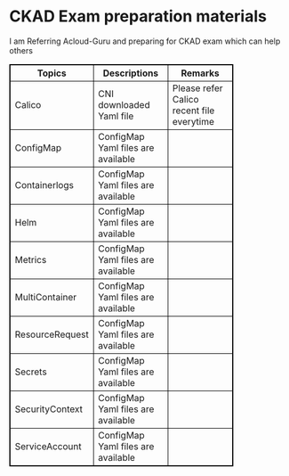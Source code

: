 



<!DOCTYPE html>
<html>
<h1>CKAD Exam preparation materials</h1>
<p>I am Referring Acloud-Guru and preparing for CKAD exam which can help others</p>

<style>
table, th, td {
  border: 1px solid black;
}
</style>


<table style="width:80%">
  <tr>
    <th>Topics</th>
    <th>Descriptions</th>
    <th>Remarks</th>
  </tr>
  <tr>
    <td>Calico</td>
    <td>CNI downloaded Yaml file</td>
    <td>Please refer Calico recent file everytime</td>
  </tr>
    <tr>
    <td>ConfigMap</td>
    <td>ConfigMap Yaml files are available</td>
    <td></td>
  </tr>
    <tr>
    <td>Containerlogs</td>
     <td>ConfigMap Yaml files are available</td>
    <td></td>
  </tr>
    <tr>
    <td>Helm</td>
        <td>ConfigMap Yaml files are available</td>
    <td></td>
  </tr>
    <tr>
    <td>Metrics</td>
        <td>ConfigMap Yaml files are available</td>
    <td></td>
  </tr>
  <tr>
    <td>MultiContainer</td>
        <td>ConfigMap Yaml files are available</td>
    <td></td>
  </tr>
    <tr>
    <td>ResourceRequest</td>
        <td>ConfigMap Yaml files are available</td>
    <td></td>
  </tr>
    <tr>
    <td>Secrets</td>
        <td>ConfigMap Yaml files are available</td>
    <td></td>
  </tr>
    <tr>
    <td>SecurityContext</td>
        <td>ConfigMap Yaml files are available</td>
    <td></td>
  </tr>
    <tr>
    <td>ServiceAccount</td>
        <td>ConfigMap Yaml files are available</td>
    <td></td>
  </tr>
</table>